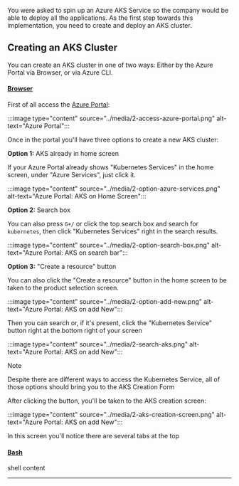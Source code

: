 You were asked to spin up an Azure AKS Service so the company would be able to deploy all the applications. As the first step towards this implementation, you need to create and deploy an AKS cluster.

## Creating an AKS Cluster

You can create an AKS cluster in one of two ways: Either by the Azure Portal via Browser, or via Azure CLI.

#### [Browser](#tab/browser/)

First of all access the [Azure Portal](https://portal.azure.com):

:::image type="content" source="../media/2-access-azure-portal.png" alt-text="Azure Portal":::

Once in the portal you'll have three options to create a new AKS cluster:

__Option 1:__ AKS already in home screen

If your Azure Portal already shows "Kubernetes Services" in the home screen, under "Azure Services", just click it.

:::image type="content" source="../media/2-option-azure-services.png" alt-text="Azure Portal: AKS on Home Screen":::

__Option 2:__ Search box

You can also press `G+/` or click the top search box and search for `kubernetes`, then click "Kubernetes Services" right in the search results.

:::image type="content" source="../media/2-option-search-box.png" alt-text="Azure Portal: AKS on search bar":::

__Option 3:__ "Create a resource" button

You can also click the "Create a resource" button in the home screen to be taken to the product selection screen.

:::image type="content" source="../media/2-option-add-new.png" alt-text="Azure Portal: AKS on add New":::

Then you can search or, if it's present, click the "Kubernetes Service" button right at the bottom right of your screen

:::image type="content" source="../media/2-search-aks.png" alt-text="Azure Portal: AKS on add New":::

> [!NOTE]
> Despite there are different ways to access the Kubernetes Service, all of those options should bring you to the AKS Creation Form

After clicking the button, you'll be taken to the AKS creation screen:

:::image type="content" source="../media/2-aks-creation-screen.png" alt-text="Azure Portal: AKS on add New":::

In this screen you'll notice there are several tabs at the top

#### [Bash](#tab/bash/)

shell content

---
